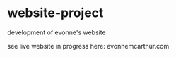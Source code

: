 # website-project
development of evonne's website

see live website in progress here:
evonnemcarthur.com

